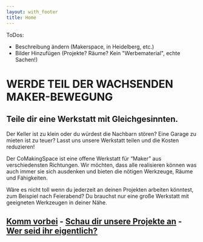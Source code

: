 ```yaml
---
layout: with_footer
title: Home
---
```

ToDos:
* Beschreibung ändern (Makerspace, in Heidelberg, etc.)
* Bilder Hinzufügen (Projekte? Räume? Kein "Werbematerial", echte Sachen!)

WERDE TEIL DER WACHSENDEN MAKER-BEWEGUNG 
=
Teile dir eine Werkstatt mit Gleichgesinnten. 
-
Der Keller ist zu klein oder du würdest die Nachbarn stören? Eine Garage zu mieten ist zu teuer? Lasst uns unsere Werkstatt teilen und die Kosten reduzieren!

Der CoMakingSpace ist eine offene Werkstatt für “Maker” aus verschiedensten Richtungen. Wir möchten, dass alle realisieren können was auch immer sie sich ausdenken und bieten die nötigen Werkzeuge, Räume und Fähigkeiten.

Wäre es nicht toll wenn du jederzeit an deinen Projekten arbeiten könntest, zum Beispiel nach Feierabend? Du brauchst nur eine große Werkstatt mit geeigneten Werkzeugen in deiner Nähe.

[Komm vorbei](https://comakingspace.org/kontakt/index.html) - [Schau dir unsere Projekte an](https://wiki.comakingspace.de/Projects) - [Wer seid ihr eigentlich?](/about/)
-

